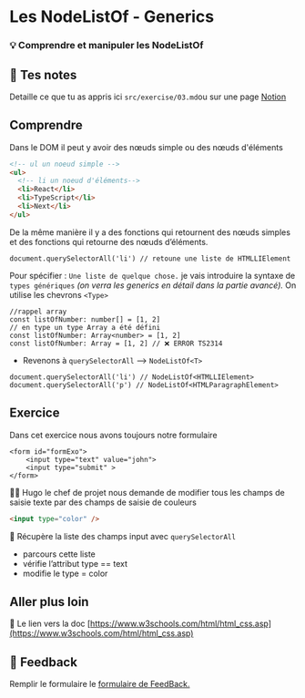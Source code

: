# Les NodeListOf - Generics

### 💡 Comprendre et manipuler les NodeListOf

## 📝 Tes notes

Detaille ce que tu as appris ici
`src/exercise/03.md`ou sur une page [Notion](https://go.mikecodeur.com/course-notes-template)

## Comprendre

Dans le DOM il peut y avoir des nœuds simple ou des nœuds d'éléments

```html
<!-- ul un noeud simple -->
<ul>
  <!-- li un noeud d'éléments-->
  <li>React</li>
  <li>TypeScript</li>
  <li>Next</li>
</ul>
```

De la même manière il y a des fonctions qui retournent des nœuds simples et des
fonctions qui retourne des nœuds d’éléments.

```tsx
document.querySelectorAll('li') // retoune une liste de HTMLLIElement
```

Pour spécifier : `Une liste de quelque chose.` je vais introduire la syntaxe de
`types génériques` _(on verra les generics en détail dans la partie avancé)._ On
utilise les chevrons `<Type>`

```tsx
//rappel array
const listOfNumber: number[] = [1, 2]
// en type un type Array a été défini
const listOfNumber: Array<number> = [1, 2]
const listOfNumber: Array = [1, 2] // ❌ ERROR TS2314
```

- Revenons à `querySelectorAll` —> `NodeListOf<T>`

```tsx
document.querySelectorAll('li') // NodeListOf<HTMLLIElement>
document.querySelectorAll('p') // NodeListOf<HTMLParagraphElement>
```

## Exercice

Dans cet exercice nous avons toujours notre formulaire

```tsx
<form id="formExo">
	<input type="text" value="john">
	<input type="submit" >
</form>
```

👨‍✈️ Hugo le chef de projet nous demande de modifier tous les champs de saisie
texte par des champs de saisie de couleurs

```html
<input type="color" />
```

🐶 Récupère la liste des champs input avec `querySelectorAll`

- parcours cette liste
- vérifie l’attribut type == text
- modifie le type = color

##

## Aller plus loin

📑 Le lien vers la doc
[https://www.w3schools.com/html/html_css.asp](https://www.w3schools.com/html/html_css.asp)

## 🐜 Feedback

Remplir le formulaire le
[formulaire de FeedBack.](https://go.mikecodeur.com/cours-react-avis?entry.1912869708=TypeScript%20PRO&entry.1430994900=2.Le%20DOM&entry.533578441=03%20Les%20NodeListOf)
